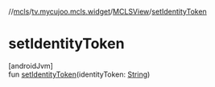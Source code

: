 //[mcls](../../../index.md)/[tv.mycujoo.mcls.widget](../index.md)/[MCLSView](index.md)/[setIdentityToken](set-identity-token.md)

# setIdentityToken

[androidJvm]\
fun [setIdentityToken](set-identity-token.md)(identityToken: [String](https://kotlinlang.org/api/latest/jvm/stdlib/kotlin/-string/index.html))
